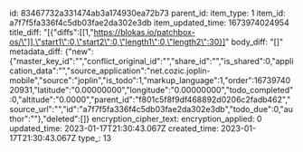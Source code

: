 id: 83467732a331474ab3a174930ea72b73
parent_id: 
item_type: 1
item_id: a7f7f5fa336f4c5db03fae2da302e3db
item_updated_time: 1673974024954
title_diff: "[{\"diffs\":[[1,\"https://blokas.io/patchbox-os/\"]],\"start1\":0,\"start2\":0,\"length1\":0,\"length2\":30}]"
body_diff: "[]"
metadata_diff: {"new":{"master_key_id":"","conflict_original_id":"","share_id":"","is_shared":0,"application_data":"","source_application":"net.cozic.joplin-mobile","source":"joplin","is_todo":1,"markup_language":1,"order":1673974020931,"latitude":"0.00000000","longitude":"0.00000000","todo_completed":0,"altitude":"0.0000","parent_id":"f801c5f8f9df468892d0206c2fadb462","source_url":"","id":"a7f7f5fa336f4c5db03fae2da302e3db","todo_due":0,"author":""},"deleted":[]}
encryption_cipher_text: 
encryption_applied: 0
updated_time: 2023-01-17T21:30:43.067Z
created_time: 2023-01-17T21:30:43.067Z
type_: 13